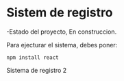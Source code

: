 <h1>Sistem de registro</h1>

-Estado del proyecto, En construccion.

Para ejecturar el sistema, debes poner: 

```npm install react```

Sistema de registro 2
